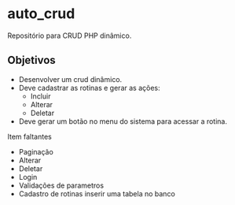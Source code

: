 # auto_crud

Repositório para CRUD PHP dinâmico.

## Objetivos
- Desenvolver um crud dinâmico.
- Deve cadastrar as rotinas e gerar as ações:
  - Incluir
  - Alterar
  - Deletar   
- Deve gerar um botão no menu do sistema para acessar a rotina.

Item faltantes

- Paginação
- Alterar 
- Deletar 
- Login
- Validações de parametros
- Cadastro de rotinas inserir uma tabela no banco
